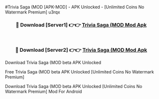 #Trivia Saga (MOD [APK-MOD] - APK Unlocked - [Unlimited Coins No Watermark Premium] u3rqx



<div align="center">

<h3>🔴 Download [Server1] 👉👉 <a href="https://momento.my/?title=Trivia_Saga_(MOD">Trivia Saga (MOD Mod Apk</a></h3><br>

<h3>🔴 Download [Server2] 👉👉 <a href="https://momento.my/?title=Trivia_Saga_(MOD">Trivia Saga (MOD Mod Apk</a></h3>
</div>



Download Trivia Saga (MOD beta APK Unlocked

Free Trivia Saga (MOD beta APK Unlocked [Unlimited Coins No Watermark Premium]

Download Trivia Saga (MOD beta APK Unlocked [Unlimited Coins No Watermark Premium] Mod For Android
